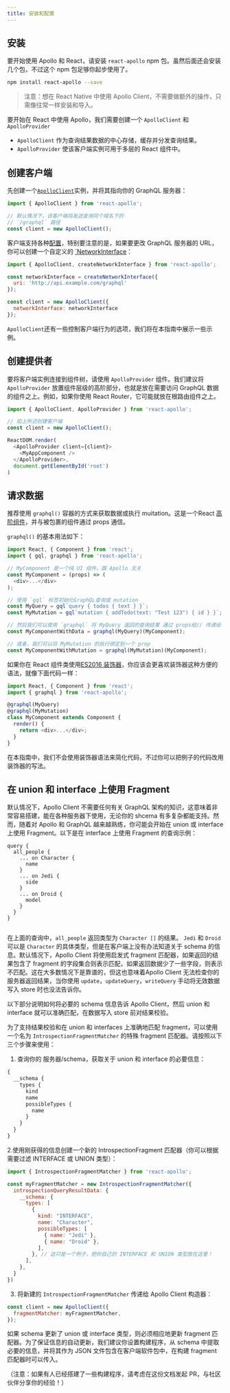 ```yaml
---
title: 安装和配置
---
```

<h2 id="installation">安装</h2>

要开始使用 Apollo 和 React，请安装 `react-apollo` npm 包。虽然后面还会安装几个包，不过这个 npm 包足够你起步使用了。

```bash
npm install react-apollo --save
```

> 注意：想在 React Native 中使用 Apollo Client，不需要做额外的操作，只需像往常一样安装和导入。

要开始在 React 中使用 Apollo，我们需要创建一个 `ApolloClient` 和 `ApolloProvider`

- `ApolloClient` 作为查询结果数据的中心存储，缓存并分发查询结果。
- `ApolloProvider` 使该客户端实例可用于多层的 React 组件中。

<h2 id="creation-client">创建客户端</h2>

先创建一个[`ApolloClient`](http://dev.apollodata.com/core/apollo-client-api.html＃constructor)实例，并将其指向你的 GraphQL 服务器：

```js
import { ApolloClient } from 'react-apollo';

// 默认情况下，该客户端将发送查询同个域名下的
// `/graphql` 路径
const client = new ApolloClient();
```

客户端支持各种[配置](http://dev.apollodata.com/core/apollo-client-api.html＃构造函数)，特别要注意的是，如果要更改 GraphQL 服务器的 URL，你可以创建一个自定义的 [`NetworkInterface](http://dev.apollodata.com/core/apollo-client-api.html#NetworkInterface)：

```js
import { ApolloClient, createNetworkInterface } from 'react-apollo';

const networkInterface = createNetworkInterface({
  uri: 'http://api.example.com/graphql'
});

const client = new ApolloClient({
  networkInterface: networkInterface
});
```

`ApolloClient`还有一些控制客户端行为的选项，我们将在本指南中展示一些示例。

<h2 id="creation-provider">创建提供者</h2>

要将客户端实例连接到组件树，请使用 `ApolloProvider` 组件。我们建议将 `ApolloProvider` 放置组件层级的高阶部分，也就是放在需要访问 GraphQL 数据的组件之上。例如，如果你使用 React Router，它可能就放在根路由组件之上。

```js
import { ApolloClient, ApolloProvider } from 'react-apollo';

// 如上所述创建客户端 
const client = new ApolloClient();

ReactDOM.render(
  <ApolloProvider client={client}>
    <MyAppComponent />
  </ApolloProvider>,
  document.getElementById('root')
)
```

<h2 id="connections-data">请求数据</h2>

推荐使用 `graphql()` 容器的方式来获取数据或执行 muitation。这是一个React [高阶组件](https://facebook.github.io/react/blog/2016/07/13/mixins-considered-harmful.html#subscriptions-and-side-effects)，并与被包裹的组件通过 props 通信。

`graphql()` 的基本用法如下：

```js
import React, { Component } from 'react';
import { gql, graphql } from 'react-apollo';

// MyComponent 是一个纯 UI 组件，跟 Apollo 无关
const MyComponent = (props) => (
  <div>...</div>
);

// 使用 `gql` 标签初始化GraphQL查询或 mutation
const MyQuery = gql`query { todos { text } }`;
const MyMutation = gql`mutation { addTodo(text: "Test 123") { id } }`;

// 然后我们可以使用 `graphql` 将 MyQuery 返回的查询结果 通过 props给// 传递给 MyComponent（随着数据变化而更新）
const MyComponentWithData = graphql(MyQuery)(MyComponent);

// 或者，我们可以将 MyMutation 的执行绑定到一个 prop
const MyComponentWithMutation = graphql(MyMutation)(MyComponent);
```

如果你在 React 组件类使用[ES2016 装饰器](https://medium.com/google-developers/exploring-es7-decorators-76ecb65fb841#.nn723s5u2)，你应该会更喜欢装饰器这种方便的语法，就像下面代码一样：

```js
import React, { Component } from 'react';
import { graphql } from 'react-apollo';

@graphql(MyQuery)
@graphql(MyMutation)
class MyComponent extends Component {
  render() {
    return <div>...</div>;
  }
}
```

在本指南中，我们不会使用装饰器语法来简化代码，不过你可以把例子的代码改用装饰器的写法。


<h2 id="fragment-matcher">在 union 和 interface 上使用 Fragment </h2>

默认情况下，Apollo Client 不需要任何有关 GraphQL 架构的知识，这意味着非常容易搭建，能在各种服务器下使用，无论你的 shcema 有多复杂都能支持。然而，随着对 Apollo 和 GraphQL 越来越熟练，你可能会开始在 union 或 interface 上使用 Fragment。以下是在 interface 上使用 Fragment 的查询示例：

```
query {
  all_people {
    ... on Character {
      name
    }
    ... on Jedi {
      side
    }
    ... on Droid {
      model
    }
  }
}
          
```

在上面的查询中，`all_people` 返回类型为 `Character []` 的结果。 `Jedi` 和 `Droid` 可以是 `Character` 的具体类型，但是在客户端上没有办法知道关于 schema 的信息。默认情况下，Apollo Client 将使用启发式 fragment 匹配器，如果返回的结果包含了 fragment 的字段集合则表示匹配，如果返回数据少了一些字段，则表示不匹配。这在大多数情况下是靠谱的，但这也意味着Apollo Client 无法检查你的服务器返回结果，当你使用 `update`，`updateQuery`，`writeQuery` 手动将无效数据写入 store 时也没法告诉你。

以下部分说明如何将必要的 schema 信息告诉 Apollo Client，然后 union 和 interface 就可以准确匹配，在数据写入 store 前对结果校验。

为了支持结果校验和在 union 和 interfaces 上准确地匹配 fragment，可以使用一个名为 `IntrospectionFragmentMatcher` 的特殊 fragment 匹配器。请按照以下三个步骤来使用：

1. 查询你的 服务器/schema，获取关于 union 和 interface 的必要信息：

```graphql
{
  __schema {
    types {
      kind
      name
      possibleTypes {
        name
      }
    }
  }
}
```

2.使用刚获得的信息创建一个新的 IntrospectionFragment 匹配器（你可以根据需要过滤 INTERFACE 或 UNION 类型）：


```js
import { IntrospectionFragmentMatcher } from 'react-apollo';

const myFragmentMatcher = new IntrospectionFragmentMatcher({
  introspectionQueryResultData: {
    __schema: {
      types: [
        {
          kind: "INTERFACE",
          name: "Character",
          possibleTypes: [
            { name: "Jedi" },
            { name: "Droid" },
          ],
        }, // 这只是一个例子，把你自己的 INTERFACE 和 UNION 类型放在这里！
      ],
    },
  }
})
```

3.  将新建的 `IntrospectionFragmentMatcher` 传递给 Apollo Client 构造器：

```js
const client = new ApolloClient({
  fragmentMatcher: myFragmentMatcher,
});
```

如果 schema 更新了 union 或 interface 类型，则必须相应地更新 fragment 匹配器。为了保证信息的自动更新，我们建议你设置构建程序，从 schema 中提取必要的信息，并将其作为 JSON 文件包含在客户端软件包中，在构建 fragment 匹配器时可以传入。

（注意：如果有人已经搭建了一些构建程序，请考虑在这份文档发起 PR，与社区伙伴分享你的经验！）
